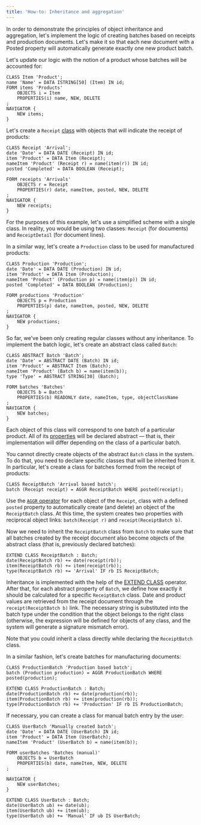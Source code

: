 ```yaml
---
title: 'How-to: Inheritance and aggregation'
---
```


In order to demonstrate the principles of object inheritance and aggregation, let's implement the logic of creating batches based on receipts and production documents. Let's make it so that each new document with a Posted property will automatically generate exactly one new product batch.

Let's update our logic with the notion of a product whose batches will be accounted for:

```lsf
CLASS Item 'Product';
name 'Name' = DATA ISTRING[50] (Item) IN id;
FORM items 'Products'
    OBJECTS i = Item
    PROPERTIES(i) name, NEW, DELETE
;
NAVIGATOR {
    NEW items;
}
```

Let's create a `Receipt` [class](User_classes.md) with objects that will indicate the receipt of products:

```lsf
CLASS Receipt 'Arrival';
date 'Date' = DATA DATE (Receipt) IN id;
item 'Product' = DATA Item (Receipt);
nameItem 'Product' (Receipt r) = name(item(r)) IN id;
posted 'Completed' = DATA BOOLEAN (Receipt);

FORM receipts 'Arrivals'
    OBJECTS r = Receipt
    PROPERTIES(r) date, nameItem, posted, NEW, DELETE
;
NAVIGATOR {
    NEW receipts;
}
```

For the purposes of this example, let's use a simplified scheme with a single class. In reality, you would be using two classes: `Receipt` (for documents) and `ReceiptDetail` (for document lines).

In a similar way, let's create a `Production` class to be used for manufactured products:

```lsf
CLASS Production 'Production';
date 'Date' = DATA DATE (Production) IN id;
item 'Product' = DATA Item (Production);
nameItem 'Product' (Production p) = name(item(p)) IN id;
posted 'Completed' = DATA BOOLEAN (Production);

FORM productions 'Production'
    OBJECTS p = Production
    PROPERTIES(p) date, nameItem, posted, NEW, DELETE
;
NAVIGATOR {
    NEW productions;
}
```

So far, we've been only creating regular classes without any inheritance. To implement the batch logic, let's create an abstract class called `Batch`:

```lsf
CLASS ABSTRACT Batch 'Batch';
date 'Date' = ABSTRACT DATE (Batch) IN id;
item 'Product' = ABSTRACT Item (Batch);
nameItem 'Product' (Batch b) = name(item(b));
type 'Type' = ABSTRACT STRING[30] (Batch);

FORM batches 'Batches'
    OBJECTS b = Batch
    PROPERTIES(b) READONLY date, nameItem, type, objectClassName
;
NAVIGATOR {
    NEW batches;
}
```

Each object of this class will correspond to one batch of a particular product. All of its [properties](Properties.md) will be declared abstract — that is, their implementation will differ depending on the class of a particular batch.

You cannot directly create objects of the abstract `Batch` class in the system. To do that, you need to declare specific classes that will be inherited from it. In particular, let's create a class for batches formed from the receipt of products:

```lsf
CLASS ReceiptBatch 'Arrival based batch';
batch (Receipt receipt) = AGGR ReceiptBatch WHERE posted(receipt);
```

Use the [`AGGR` operator](AGGR_operator.md) for each object of the `Receipt`,  class with a defined `posted` property to automatically create (and delete) an object of the `ReceiptBatch` class. At this time, the system creates two properties with reciprocal object links: `batch(Receipt r)` and `receipt(ReceiptBatch b)`.

Now we need to inherit the `ReceiptBatch` class from `Batch` to make sure that all batches created by the receipt document also become objects of the abstract class (that is, previously declared batches):

```lsf
EXTEND CLASS ReceiptBatch : Batch;
date(ReceiptBatch rb) += date(receipt(rb));
item(ReceiptBatch rb) += item(receipt(rb));
type(ReceiptBatch rb) += 'Arrival' IF rb IS ReceiptBatch;
```

Inheritance is implemented with the help of the [EXTEND CLASS](EXTEND_CLASS_instruction.md) operator. After that, for each abstract property of `Batch`, we define how exactly it should be calculated for a specific `ReceiptBatch` class. Date and product values are retrieved from the receipt document through the `receipt(ReceiptBatch b)` link. The necessary string is substituted into the batch type under the condition that the object belongs to the right class (otherwise, the expression will be defined for objects of any class, and the system will generate a signature mismatch error).

Note that you could inherit a class directly while declaring the `ReceiptBatch` class.

In a similar fashion, let's create batches for manufacturing documents:

```lsf
CLASS ProductionBatch 'Production based batch';
batch (Production production) = AGGR ProductionBatch WHERE posted(production);

EXTEND CLASS ProductionBatch : Batch;
date(ProductionBatch rb) += date(production(rb));
item(ProductionBatch rb) += item(production(rb));
type(ProductionBatch rb) += 'Production' IF rb IS ProductionBatch;
```

If necessary, you can create a class for manual batch entry by the user:

```lsf
CLASS UserBatch 'Manually created batch';
date 'Date' = DATA DATE (UserBatch) IN id;
item 'Product' = DATA Item (UserBatch);
nameItem 'Product' (UserBatch b) = name(item(b));

FORM userBatches 'Batches (manual)'
    OBJECTS b = UserBatch
    PROPERTIES(b) date, nameItem, NEW, DELETE
;

NAVIGATOR {
    NEW userBatches;
}

EXTEND CLASS UserBatch : Batch;
date(UserBatch ub) += date(ub);
item(UserBatch ub) += item(ub);
type(UserBatch ub) += 'Manual' IF ub IS UserBatch;
```

  
